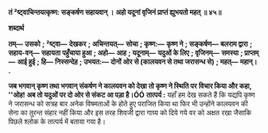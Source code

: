 **तं ²ष्ट्वाचिन्तयत्कृष्ण: सङ्कर्षण सहायवान् ।** **अहो यदूनां वृजिनं प्राप्तं ह्युभयतो महत् ॥ ४५॥** 

**शब्दार्थ** 

**तम्—** **उसको** **; ²ष्ट्वा—** **देखकर** **; अचिन्तयत्—** **सोचा** **; कृष्ण:—** **कृष्ण ने** **; सङ्कर्षण—** **बलराम द्वारा** **; सहाय-वन्—** **सहायता** **पहुँचाया हुआ** **; अहो—** **आह** **; यदूनाम्—** **यदुओं के लिए** **; वृजिनम्—** **समस्या** **; प्राप्तम्—** **आई हुई** **; हि—** **निस्सन्देह** **; उभयत:—** **दोनों ओर से (कालयवन से तथा जरासन्ध से)** **; महत्—** **महान्।** **.** 

**जब भगवान् कृष्ण तथा भगवान् संकर्षण ने कालयवन को देखा तो कृष्ण ने स्थिति पर** **विचार किया और कहा, ''ओह! अब तो यदुओं पर दो ओर से संकट आ पड़ा है।ÓÓ** **तात्पर्य :** यहाँ हम देख सकते हैं कि यद्यपि कृष्ण ने जरासन्ध को सत्रह बार अनेक विषमताओं के होते हुए पराजित किया था फिर भी उन्होंने कालयवन की सेना का तुरन्त संहार नहीं किया और इस तरह शिवजी द्वारा गाग्र्य को दिये गये वर को अक्षत रखा जैसाकि पिछले श्लोक के तात्पर्य में बताया गया है।  
